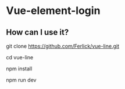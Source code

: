 # Vue-element-login

## How can I use it?

git clone https://github.com/Ferlick/vue-line.git

cd vue-line

npm install

npm run dev
